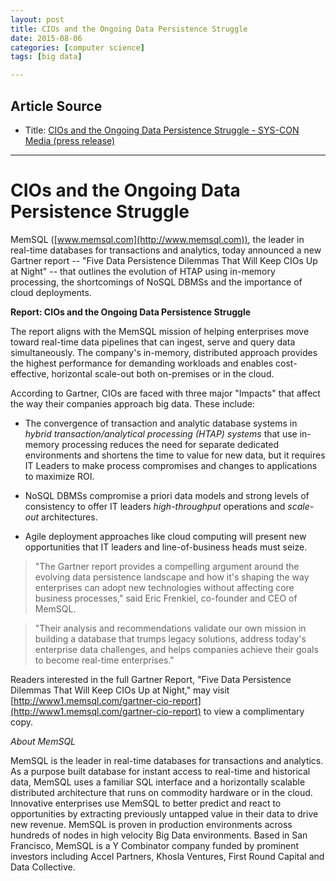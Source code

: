 ```yaml
---
layout: post
title: CIOs and the Ongoing Data Persistence Struggle
date: 2015-08-06
categories: [computer science]
tags: [big data]

---
```


## Article Source
* Title: [CIOs and the Ongoing Data Persistence Struggle - SYS-CON Media (press release)](http://news.sys-con.com/node/3369125)

---

# CIOs and the Ongoing Data Persistence Struggle

MemSQL ([www.memsql.com](http://www.memsql.com)), the leader in real-time databases for transactions and analytics, today announced a new Gartner report -- "Five Data Persistence Dilemmas That Will Keep CIOs Up at Night" -- that outlines the evolution of HTAP using in-memory processing, the shortcomings of NoSQL DBMSs and the importance of cloud deployments.

**Report: CIOs and the Ongoing Data Persistence Struggle** 

The report aligns with the MemSQL mission of helping enterprises move toward real-time data pipelines that can ingest, serve and query data simultaneously. The company's in-memory, distributed approach provides the highest performance for demanding workloads and enables cost-effective, horizontal scale-out both on-premises or in the cloud.

According to Gartner, CIOs are faced with three major "Impacts" that affect the way their companies approach big data. These include:

* The convergence of transaction and analytic database systems in *hybrid transaction/analytical processing (HTAP) systems* that use in-memory processing reduces the need for separate dedicated environments and shortens the time to value for new data, but it requires IT Leaders to make process compromises and changes to applications to maximize ROI.


* NoSQL DBMSs compromise a priori data models and strong levels of consistency to offer IT leaders *high-throughput* operations and *scale-out* architectures.


* Agile deployment approaches like cloud computing will present new opportunities that IT leaders and line-of-business heads must seize.


> "The Gartner report provides a compelling argument around the evolving data persistence landscape and how it's shaping the way enterprises can adopt new technologies without affecting core business processes," said Eric Frenkiel, co-founder and CEO of MemSQL. 

> "Their analysis and recommendations validate our own mission in building a database that trumps legacy solutions, address today's enterprise data challenges, and helps companies achieve their goals to become real-time enterprises."

Readers interested in the full Gartner Report, "Five Data Persistence Dilemmas That Will Keep CIOs Up at Night," may visit [http://www1.memsql.com/gartner-cio-report](http://www1.memsql.com/gartner-cio-report) to view a complimentary copy.

*About MemSQL*

MemSQL is the leader in real-time databases for transactions and analytics. As a purpose built database for instant access to real-time and historical data, MemSQL uses a familiar SQL interface and a horizontally scalable distributed architecture that runs on commodity hardware or in the cloud. Innovative enterprises use MemSQL to better predict and react to opportunities by extracting previously untapped value in their data to drive new revenue. MemSQL is proven in production environments across hundreds of nodes in high velocity Big Data environments. Based in San Francisco, MemSQL is a Y Combinator company funded by prominent investors including Accel Partners, Khosla Ventures, First Round Capital and Data Collective. 